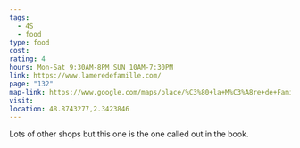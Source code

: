 ```yaml
---
tags:
  - 4S
  - food
type: food
cost: 
rating: 4
hours: Mon-Sat 9:30AM-8PM SUN 10AM-7:30PM
link: https://www.lameredefamille.com/
page: "132"
map-link: https://www.google.com/maps/place/%C3%80+la+M%C3%A8re+de+Famille/@48.8747787,2.3278894,15.25z/data=!4m15!1m8!3m7!1s0x47e66e3f1dfa41d5:0xdb7e09dfeab6192e!2s35+Rue+du+Faubourg+Montmartre,+75009+Paris,+France!3b1!8m2!3d48.8739897!4d2.3423021!16s%2Fg%2F11c5dbc9hd!3m5!1s0x47e66e3f1d38ba5b:0x8823890a4e19c71d!8m2!3d48.8739394!4d2.3422933!16s%2Fg%2F1tcw7h60?entry=ttu
visit: 
location: 48.8743277,2.3423846
---
```

Lots of other shops but this one is the one called out in the book.